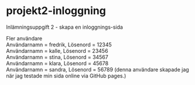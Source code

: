 # projekt2-inloggning
Inlämningsuppgift 2 - skapa en inloggnings-sida

Fler användare <br>
Användarnamn = fredrik, Lösenord = 12345 <br>
Användarnamn = kalle, Lösenord = 23456 <br>
Användarnamn = stina, Lösenord = 34567 <br>
Användarnamn = klara, Lösenord = 45678 <br>
Användarnamn = sandra, Lösenord = 56789 (denna användare skapade jag när jag testade min sida online via GitHub pages.)
